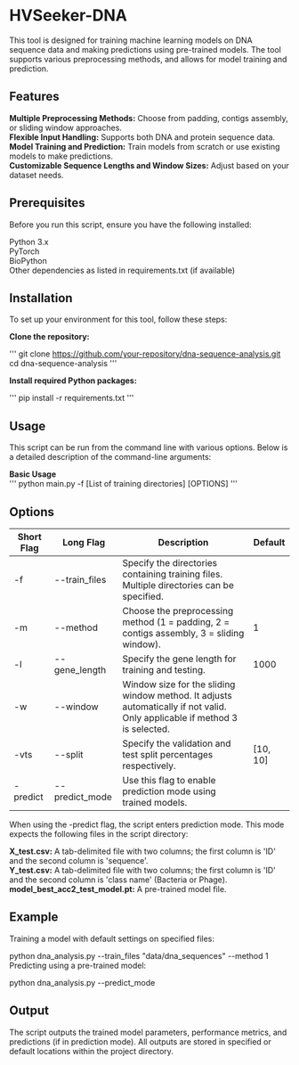 # HVSeeker-DNA   
This tool is designed for training machine learning models on DNA sequence data and making predictions using pre-trained models. The tool supports various preprocessing methods, and allows for model training and prediction.
  
## Features  
**Multiple Preprocessing Methods:** Choose from padding, contigs assembly, or sliding window approaches.  
**Flexible Input Handling:** Supports both DNA and protein sequence data.  
**Model Training and Prediction:** Train models from scratch or use existing models to make predictions.  
**Customizable Sequence Lengths and Window Sizes:** Adjust based on your dataset needs.  
  
## Prerequisites
Before you run this script, ensure you have the following installed:  
  
Python 3.x  
PyTorch  
BioPython  
Other dependencies as listed in requirements.txt (if available)  
  
## Installation  
To set up your environment for this tool, follow these steps:  
  
**Clone the repository:**    

'''
git clone https://github.com/your-repository/dna-sequence-analysis.git  
cd dna-sequence-analysis
'''

**Install required Python packages:**    

'''
pip install -r requirements.txt
'''  
  
## Usage  
This script can be run from the command line with various options. Below is a detailed description of the command-line arguments:  
  
**Basic Usage**  
'''
python main.py -f [List of training directories] [OPTIONS]
'''   
    
## Options  
| Short Flag | Long Flag       | Description                                                                                   | Default   |
|------------|-----------------|-----------------------------------------------------------------------------------------------|-----------|
| -f         | --train_files   | Specify the directories containing training files. Multiple directories can be specified.     |           |
| -m         | --method        | Choose the preprocessing method (1 = padding, 2 = contigs assembly, 3 = sliding window).      | 1         |
| -l         | --gene_length   | Specify the gene length for training and testing.                                             | 1000      |
| -w         | --window        | Window size for the sliding window method. It adjusts automatically if not valid. Only applicable if method 3 is selected. |           |
| -vts       | --split         | Specify the validation and test split percentages respectively.                               | [10, 10]  |
| -predict   | --predict_mode  | Use this flag to enable prediction mode using trained models.                                 |           |

When using the -predict flag, the script enters prediction mode. This mode expects the following files in the script directory:
  
**X_test.csv:** A tab-delimited file with two columns; the first column is 'ID' and the second column is 'sequence'.  
**Y_test.csv:** A tab-delimited file with two columns; the first column is 'ID' and the second column is 'class name' (Bacteria or Phage).  
**model_best_acc2_test_model.pt:** A pre-trained model file.  

## Example  
Training a model with default settings on specified files:  

python dna_analysis.py --train_files "data/dna_sequences" --method 1
Predicting using a pre-trained model:

python dna_analysis.py --predict_mode  
  
## Output  
The script outputs the trained model parameters, performance metrics, and predictions (if in prediction mode). All outputs are stored in specified or default locations within the project directory.
